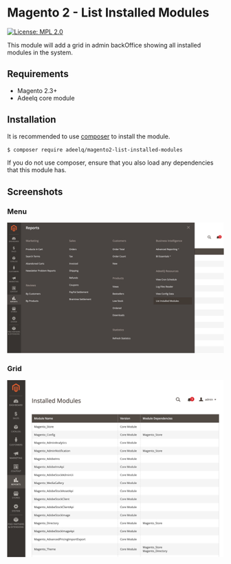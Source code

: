 Magento 2 - List Installed Modules
 ======
 
[![License: MPL 2.0](https://img.shields.io/badge/License-MPL%202.0-brightgreen.svg)](../CoreConfigDataViewer/LICENSE)

This module will add a grid in admin backOffice showing all installed modules in the system.

## Requirements

- Magento 2.3+
- Adeelq core module

## Installation

It is recommended to use [composer](https://getcomposer.org) to install the module.

```bash
$ composer require adeelq/magento2-list-installed-modules
```
If you do not use composer, ensure that you also load any dependencies that this module has.

## Screenshots
### Menu
![menu.jpeg](menu.jpeg)

### Grid
![grid.jpeg](grid.jpeg)
